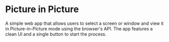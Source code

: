 # Picture in Picture

A simple web app that allows users to select a screen or window and view it in Picture-in-Picture mode using the browser's API. The app features a clean UI and a single button to start the process.
